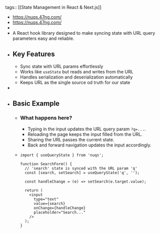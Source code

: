 tags:: [[State Management in React & Next.js]]

- https://nuqs.47ng.com/
- https://nuqs.47ng.com/
-
- A React hook library designed to make syncing state with URL query parameters easy and reliable.
- ## Key Features
	- Sync state with URL params effortlessly
	- Works like `useState` but reads and writes from the URL
	- Handles serialization and deserialization automatically
	- Keeps URL as the single source od truth for our state
-
- ## Basic Example
	- ### What happens here?
		- Typing in the input updates the URL query param `?q=...`.
		- Reloading the page keeps the input filled from the URL.
		- Sharing the URL passes the current state.
		- Back and forward navigation updates the input accordingly.
	- ```tsx
	  import { useQueryState } from 'nuqs';
	  
	  function SearchForm() {
	    // 'search' state is synced with the URL param 'q'
	    const [search, setSearch] = useQueryState('q', '');
	  
	    const handleChange = (e) => setSearch(e.target.value);
	  
	    return (
	      <input
	        type="text"
	        value={search}
	        onChange={handleChange}
	        placeholder="Search..."
	      />
	    );
	  }
	  
	  ```